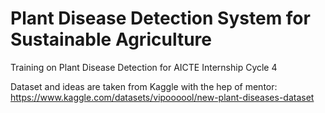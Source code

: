 # Plant Disease Detection System for Sustainable Agriculture
Training on Plant Disease Detection for AICTE Internship Cycle 4

Dataset and ideas are taken from Kaggle with the hep of mentor:
https://www.kaggle.com/datasets/vipoooool/new-plant-diseases-dataset
